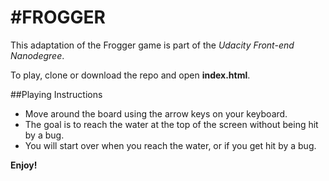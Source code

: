 #FROGGER
===============================

This adaptation of the Frogger game is part of the *Udacity Front-end Nanodegree*.

To play, clone or download the repo and open **index.html**.

##Playing Instructions

* Move around the board using the arrow keys on your keyboard.
* The goal is to reach the water at the top of the screen without being hit by a bug.
* You will start over when you reach the water, or if you get hit by a bug.

**Enjoy!**





